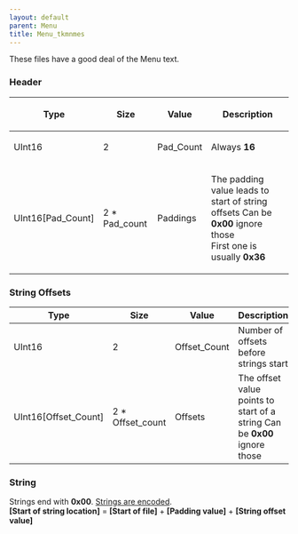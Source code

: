 ```yaml
---
layout: default
parent: Menu
title: Menu_tkmnmes
---
```


These files have a good deal of the Menu text.

### Header

<table><thead><tr class="header"><th><p>Type</p></th><th><p>Size</p></th><th><p>Value</p></th><th><p>Description</p></th></tr></thead><tbody><tr class="odd"><td><p>UInt16</p></td><td><p>2</p></td><td><p>Pad_Count</p></td><td><p>Always <strong>16</strong></p></td></tr><tr class="even"><td><p>UInt16[Pad_Count]</p></td><td><p>2 * Pad_count</p></td><td><p>Paddings</p></td><td><p>The padding value leads to start of string offsets Can be <strong>0x00</strong> ignore those<br />
First one is usually <strong>0x36</strong></p></td></tr></tbody></table>

### String Offsets

| Type                    | Size               | Value         | Description                                                               |
|-------------------------|--------------------|---------------|---------------------------------------------------------------------------|
| UInt16                  | 2                  | Offset\_Count | Number of offsets before strings start                                    |
| UInt16\[Offset\_Count\] | 2 \* Offset\_count | Offsets       | The offset value points to start of a string Can be **0x00** ignore those |

### String

Strings end with **0x00**. [Strings are encoded](../Miscellaneous/String_Encoding.md).  
**\[Start of string location\]** = **\[Start of file\]** + **\[Padding value\]** + **\[String offset value\]**
